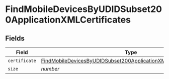 # FindMobileDevicesByUDIDSubset200ApplicationXMLCertificates


## Fields

| Field                                                                                                                                                                     | Type                                                                                                                                                                      | Required                                                                                                                                                                  | Description                                                                                                                                                               | Example                                                                                                                                                                   |
| ------------------------------------------------------------------------------------------------------------------------------------------------------------------------- | ------------------------------------------------------------------------------------------------------------------------------------------------------------------------- | ------------------------------------------------------------------------------------------------------------------------------------------------------------------------- | ------------------------------------------------------------------------------------------------------------------------------------------------------------------------- | ------------------------------------------------------------------------------------------------------------------------------------------------------------------------- |
| `certificate`                                                                                                                                                             | [FindMobileDevicesByUDIDSubset200ApplicationXMLCertificatesCertificate](../../models/operations/findmobiledevicesbyudidsubset200applicationxmlcertificatescertificate.md) | :heavy_minus_sign:                                                                                                                                                        | N/A                                                                                                                                                                       |                                                                                                                                                                           |
| `size`                                                                                                                                                                    | *number*                                                                                                                                                                  | :heavy_minus_sign:                                                                                                                                                        | N/A                                                                                                                                                                       | 1                                                                                                                                                                         |